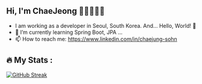 ## Hi, I'm ChaeJeong 👋🏻🧑🏻‍💻
-  I am working as a developer in Seoul, South Korea. And... Hello, World! 🎃
- 🌱 I’m currently learning Spring Boot, JPA ...
- 📫 How to reach me: https://www.linkedin.com/in/chaejung-sohn
  
## :fire: My Stats :

  [![GitHub Streak](http://github-readme-streak-stats.herokuapp.com?user=chaejeongsohn&date_format=M%20j%5B%2C%20Y%5D)](https://github.com/chaejeongsohn)





<!--
**chaejeongsohn/chaejeongsohn** is a ✨ _special_ ✨ repository because its `README.md` (this file) appears on your GitHub profile.
## :woman_technologist: About Me :
Here are some ideas to get you started:

- 🔭 I’m currently working on ...
- 🌱 I’m currently learning ...
- 👯 I’m looking to collaborate on ...
- 🤔 I’m looking for help with ...
- 💬 Ask me about ...
- 📫 How to reach me: ...
- 😄 Pronouns: ...
- ⚡ Fun fact: ...
-->
